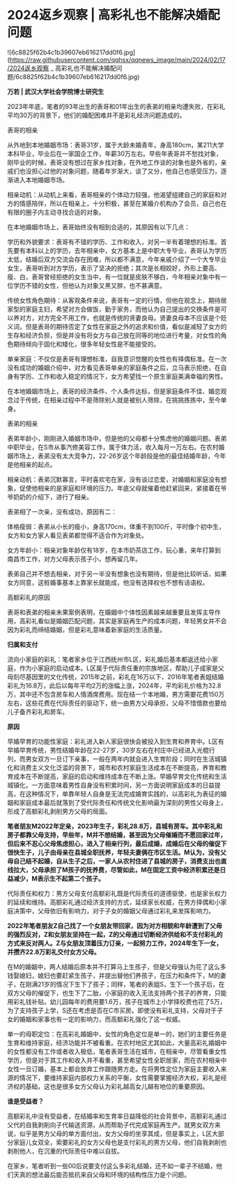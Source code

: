 # 2024返乡观察 | 高彩礼也不能解决婚配问题

![6c8825f62b4c1b39607eb616217dd0f6.jpg](https://raw.githubusercontent.com/qqhsx/qqnews_image/main/2024/02/17/2024返乡观察 _ 高彩礼也不能解决婚配问题/6c8825f62b4c1b39607eb616217dd0f6.jpg)

**万若 | 武汉大学社会学院博士研究生**

2023年年底，笔者的93年出生的表哥和01年出生的表弟的相亲均遭失败，在彩礼平均30万的背景下，他们的婚配困难并不是彩礼经济问题造成的。

表哥的相亲

从外地到本地婚姻市场：表哥31岁，属于大龄未婚青年，身高180cm，某211大学本科毕业，毕业后在一家国企工作，年薪30万左右。早些年表哥并不愁找对象，刚毕业的时候，表哥没有想过在家乡找对象，在外地工作谈的对象也是外省的，亲戚们也没担心过他的对象问题，随着年岁渐大，谈了又分，他自己也感受压力，逐渐进入本地婚姻市场。

相亲动机：从动机上来看，表哥相亲的个体动力较强，他渴望组建自己的家庭和对方的情感陪伴，所以在相亲上，十分积极，甚至在某婚介机构办了会员，自己也在有限的圈子内主动寻找合适的对象。

在本地婚姻市场上，表哥始终没有相到合适的，其原因有以下几点：

学历和外貌要求：表哥有不错的学历、工作和收入，对另一半有着理想的标准。首先要有本科以上的学历，去年相亲中，女方基本上是中职大专毕业，表哥认为学历太低，结婚后双方交流会存在困难，所以都不满意，今年亲戚介绍了一个大专毕业女生，表哥听到对方学历，表示了坚决的拒绝；其次是长相姣好，外形上要高、瘦、白，表哥曾经拒绝的女生当中，有一位就是皮肤不够白，今年相亲对象中有一位学历不错的女性，但他认为对象又黑又胖，也不甚满意。

传统女性角色期待：从客观条件来说，表哥有一定的行情，但他在观念上，期待居家型的家庭主妇，希望对方会做饭，勤于家务，而他认为自己提出的交换条件是可以养对方，对方完全不用工作，也就是传统的贤妻良母。贤妻良母本不应该是个贬义词，但是表哥的期待否定了女性在家庭之外的追求和价值，看似是减轻了女方的生存和经济负担，但是并没有将女方与自己放在同等的地位进行考量，对女性的角色期待倾向于固化和矮化，很多年轻女性是不能接受的。

单亲家庭：不仅仅是表哥有理想标准，自我意识觉醒的女性也有择偶标准。在一次没有成功的婚姻介绍中，对方看见表哥单亲的家庭条件之后，立马表示拒绝，在自身有学历、工作和收入稳定的情况下，女方希望找一个原生家庭美满幸福的男性。

在本地婚姻市场上，表哥的经济条件、个人条件达标，但是家庭条件不佳、婚恋观念过于传统，在相亲过程中不是筛除别人就是被别人筛除，在挑挑拣拣中，至今单身。

表弟的相亲

表弟年龄小，刚刚进入婚姻市场中，但是他的父母都十分焦虑他的婚姻问题。表弟中职毕业，在S市从事汽修美容工作，属于体力活，收入每月一万左右。在农村婚姻市场上，表弟没有太大竞争力，22-26岁这个年龄段是他的最佳结婚年龄，今年是他相亲的起点。

相亲动机：表弟沉默寡言，平时喜欢宅在家，没有谈过恋爱，对婚姻和家庭没有想象，促使他相亲的是家庭和环境的压力。年底父母就催着他赶紧回来，紧接着在爷爷奶奶的介绍下，进行了相亲。

表弟相了一次亲，没有成功，原因有二：

体格瘦弱：表弟从小长的瘦小，身高170cm，体重不到100斤，平时像个初中生，女方和女方家人看见表弟都觉得不适合作为对象处。

女方年龄小：相亲对象年龄仅有18岁，在本市奶茶店工作，玩心重，来年打算到南昌市工作，对方父母表示孩子小，想再留几年。

表弟自己并不想去相亲，对于另一半没有想象也没有期待，但是他比较听话，如果女方同意，这桩婚事基本上靠家长就能成，他没有选择权也不想有话语权。

高额彩礼的原因

表哥和表弟的相亲未果案例表明，在婚姻中个体性因素越来越重要且发挥主导作用，高彩礼看似是婚姻匹配问题，其实是家庭再生产的成本问题，年轻男女并不会因为彩礼而缔结婚姻，但是彩礼意味着新家庭的生活质量。

**归属和支付**

流向小家庭的彩礼：笔者家乡位于江西抚州市L区，彩礼婚后基本都返还给小家庭，作为小家庭的启动成本。L区属于代际责任重的宗族地区，帮助儿子成家是父母刻尽基因里的文化传统，2015年之前，彩礼在16万以下，2016年笔者表姐结婚彩礼为16.8万，此后以每年平均2万的涨幅上涨，2024年，平均彩礼价格为32.8万，其中还不包含房车和人情酒席费用。现在结一个本地婚，男方需要花费150万左右，这些花费在代际责任的驱动下，统一由男方父母承担，父母不惜借款也要给儿子备齐彩礼和房车。

**原因**

早婚早育的功能性家庭：彩礼进入新人家庭很快会被投入到生育和养育中。L区有早婚早育传统，男性结婚年龄在22-27岁，30岁左右在村庄中已经进入光棍行列，而男女双方一旦订下亲事，一般在两年内就会进入生育阶段；同时在生活城镇化和消费主义文化泛滥的背景下，城市和农村家庭生活成本在不断提高，养育和教育成本在不断提高，家庭的启动和维持成本在不断上涨。早婚早育文化传统和生活城镇化，一方面意味着男性自身没有积累时间，另一方面说明家庭成本的日益提高，在这种情况下，单靠年轻人自身是无法完成婚育实践的，以高彩礼为表征的婚姻和家庭成本最后就落到了受代际责任和传统文化影响最为深刻的男性父母身上，形成了高额彩礼剥削男方父母的局面。

**笔者朋友M2022年定亲，2023年生子，彩礼28.8万，县城有房车。其中彩礼和房子都靠父母支持，早些年，M并不想结婚，甚至因为父母催婚而不愿回家过年，但后来不忍心父母焦虑担心，进入了相亲行列，最后成婚，成婚后在父母的催促下很快生子，儿子由母亲在县城全职抚养，年轻夫妻俩在市区生活。M认为，没有父母自己结不起婚，自从生子之后，一家人从农村住进了县城的房子，消费支出也直线拉大，父母承担了M孩子的抚养费，尽管如此，M在固定工资中经济积累还是日益减少，M表示生不起第二个孩子。**

代际责任和权力：男方父母支付高额彩礼既是代际责任的道德驱使，也是家长权力的延续和维持。高额彩礼通过经济支持的方式，延续家长权威，在男方择偶和小家庭决策中，父母依旧有影响力，对于子女的婚姻父母通过彩礼来发挥影响力。

**2022年笔者朋友Z自己找了一个女朋友带回家，因为对方相貌和年龄遭到了父母的强烈反对，Z和女朋友坚持在一起，Z的父母通过切断经济供给和不支付彩礼的方式来反对两人。Z与女朋友顶着压力订亲，一起努力工作，2024年生下一女，并攒齐22.8万彩礼交付女方父母。**

在M的婚姻中，两人结婚后原本并不打算马上生孩子，但是父母强认为花了这么多钱娶媳妇，媳妇也要赶紧生孩子，并提出替他们养孩子，在压力和条件下，M的妻子，在刚满21岁的情况下生下了孩子；同样，笔者的表姐S，生下一个孩子后，在双方父母的催促下，也生下了二胎，小家庭的收入无法支持两个孩子的养育，只能用彩礼钱补贴，幼儿园每年的费用要1.6万，孩子在城市上小学择校费也花了5万，为了支持孩子上学，S还在考虑是否在C市买房。即使没有彩礼支持，父母对于子女的婚姻和家事也有一定的影响力，而高额彩礼强化了这一权威。

单一的母职定位：在高彩礼婚姻中，女性的角色定位是单一的，她们的主要任务是生育和维持家庭，经济功能并不被看重。在农村地区尤其如此，大量高彩礼婚姻中的女性都没有工作或者收入极低，笔者表哥生活在城市，在相亲中，尽管看重女性学历，但是对于其工作和收入并不看重，甚至希望女性全职居家，而在农村相亲中女性一旦订婚，基本上都会放弃工作跟随男方走。在将男性定位为家庭主要收入来源的情况下，要维持家庭内部权力关系的平衡，女性需要掌握经济大权，彩礼是经济权的基础，这也是很多女方父母认为彩礼越高女儿越有地位的重要原因。

**谁是受益者？**

高额彩礼中没有受益者，在结婚率和生育率日益降低的社会背景中，高额彩礼通过父代的自我剥削向子代输送资源，从而帮助子代完成家庭再生产。就男女双方来说，似乎是男方父母的单方面付出，女方父母的坐享其成，但是事实上，L区大部分家庭儿女双全，索要彩礼的女方父母也是支付彩礼的男方父母，他们自我剥削也剥削他人，在沉重的代际责任中难以自拔。

在家乡，笔者听到一些00后说要支付这么多彩礼结婚，还不如一辈子不结婚，他们天真的想法最后能否抵抗来自父母和环境的结构性压力是个问题。


